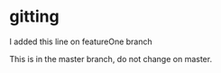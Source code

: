# gitting

I added this line on featureOne branch

This is in the master branch, do not change on master.
